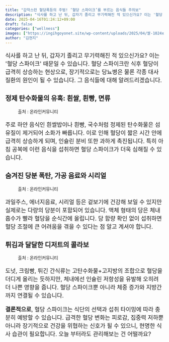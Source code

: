 ```yaml
---
title: "갑작스런 혈당폭등의 주범! ‘혈당 스파이크’를 부르는 음식들 주의보"
description: "식사를 하고 난 뒤, 갑자기 졸리고 무기력해진 적 있으신가요? 이는 '혈당 스파이크' 때문일 수 있습니다. 혈당 스파이크란 식후 혈당이 급격히 상승하는 현상으로, 장기적으로는 당뇨병은 물론 각종 대사 질환의 원인이 될 수 있습니다. 그 음식들에 대해 알려드리겠습니다."
date: 2025-04-16T01:24:12+09:00
draft: false
categories: ["wellness"]
images: ["https://ingihgoyonet.site/wp-content/uploads/2025/04/쌀-1024x683.jpg", "https://ingihgoyonet.site/wp-content/uploads/2025/04/시리얼-1024x683.jpg", "https://ingihgoyonet.site/wp-content/uploads/2025/04/감자튀김-1024x683.jpg"]
author: "김현지"
---
```


<p style="font-size:18px">식사를 하고 난 뒤, 갑자기 졸리고 무기력해진 적 있으신가요? 이는 '혈당 스파이크' 때문일 수 있습니다. 혈당 스파이크란 식후 혈당이 급격히 상승하는 현상으로, 장기적으로는 당뇨병은 물론 각종 대사 질환의 원인이 될 수 있습니다. 그 음식들에 대해 알려드리겠습니다.</p> <h2 >정제 탄수화물의 유혹: 흰쌀, 흰빵, 면류</h2> <figure ><img src="https://ingihgoyonet.site/wp-content/uploads/2025/04/쌀-1024x683.jpg" alt="" style="aspect-ratio:16/9;object-fit:cover"/><figcaption >출처 : 온라인커뮤니티</figcaption></figure> <p style="font-size:18px">주로 하얀 음식인 흰쌀밥이나 흰빵, 국수처럼 정제된 탄수화물은 섬유질이 제거되어 소화가 빠릅니다. 이로 인해 혈당이 짧은 시간 안에 급격히 상승하게 되며, 인슐린 분비 또한 과하게 촉진됩니다. 특히 아침 공복에 이런 음식을 섭취하면 혈당 스파이크가 더욱 심해질 수 있습니다.</p> <h2 >숨겨진 당분 폭탄, 가공 음료와 시리얼</h2> <figure ><img src="https://ingihgoyonet.site/wp-content/uploads/2025/04/시리얼-1024x683.jpg" alt="" style="aspect-ratio:16/9;object-fit:cover"/><figcaption >출처 : 온라인커뮤니티</figcaption></figure> <p style="font-size:18px">과일주스, 에너지음료, 시리얼 등은 겉보기에 건강해 보일 수 있지만 실제로는 다량의 당분이 포함되어 있습니다. 액체 형태의 당은 체내 흡수가 빨라 혈당을 순식간에 올립니다. 당 함량 확인 없이 섭취하면 혈당 조절에 큰 어려움을 겪을 수 있다는 점 알고 계셔야 합니다.</p> <h2 >튀김과 달달한 디저트의 콜라보</h2> <figure ><img src="https://ingihgoyonet.site/wp-content/uploads/2025/04/감자튀김-1024x683.jpg" alt="" style="aspect-ratio:16/9;object-fit:cover"/><figcaption >출처 : 온라인커뮤니티</figcaption></figure> <p style="font-size:18px">도넛, 크림빵, 튀긴 간식류는 고탄수화물+고지방의 조합으로 혈당을 더디게 올리는 듯하지만, 체내에선 인슐린 저항성을 유발해 오히려 더 나쁜 영향을 줍니다. 혈당 스파이크뿐 아니라 체중 증가와 지방간까지 연결될 수 있습니다.</p> <p style="font-size:18px"><strong>결론적으로</strong>, 혈당 스파이크는 식단의 선택과 섭취 타이밍에 따라 충분히 예방할 수 있습니다. 급격한 혈당 변화는 피로감, 집중력 저하뿐 아니라 장기적으로 건강을 위협하는 신호가 될 수 있으니, 현명한 식사 습관이 필요합니다. 오늘 부터라도 관리해보는 건 어떨까요?</p>